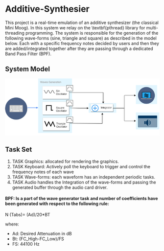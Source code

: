 # Additive-Synthesier


This project is a real-time emulation of an additive synthesizer (the classical Mini Moog). In this system we relay on the \textbf{pthread} library for multi-threading programming. The system is responsible for the generation of the following wave-forms (sine, triangle and square) as described in the model below. Each with a specific frequency notes decided by users and then they are added/integrated together after they are passing through a dedicated Band Pass Filter (BPF).

## System Model
<p align="center"> <img  src="img/SystemDesign.png"> </p>

## Task Set

1. TASK Graphics: allocated for rendering the graphics.
2. TASK Keyboard: Actively poll the keyboard to trigger and control the frequency notes of each wave
3. TASK Wave-forms: each waveform has an independent periodic tasks.
4. TASK Audio handles the Integration of the wave-forms and passing the generated buffer through the audio card driver.


#### BPF: Is a part of the wave generator task and number of coefficients have been generated with respect to the following rule:

N (Tabs)= (Ad)/20*BT

where:
* Ad: Desired Attenuation in dB
* Bt: (FC_High-FC_Low)/FS
* FS: 44100 Hz
